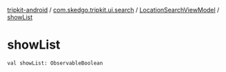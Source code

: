 [tripkit-android](../../index.md) / [com.skedgo.tripkit.ui.search](../index.md) / [LocationSearchViewModel](index.md) / [showList](./show-list.md)

# showList

`val showList: ObservableBoolean`